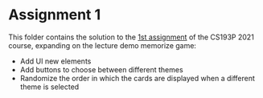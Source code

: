 # Assignment 1

This folder contains the solution to the [1st assignment](https://cs193p.sites.stanford.edu/sites/g/files/sbiybj16636/files/media/file/assignment_1.pdf) of the CS193P 2021 course, expanding on the lecture demo memorize game:

* Add UI new elements
* Add buttons to choose between different themes
* Randomize the order in which the cards are displayed when a different theme is selected
